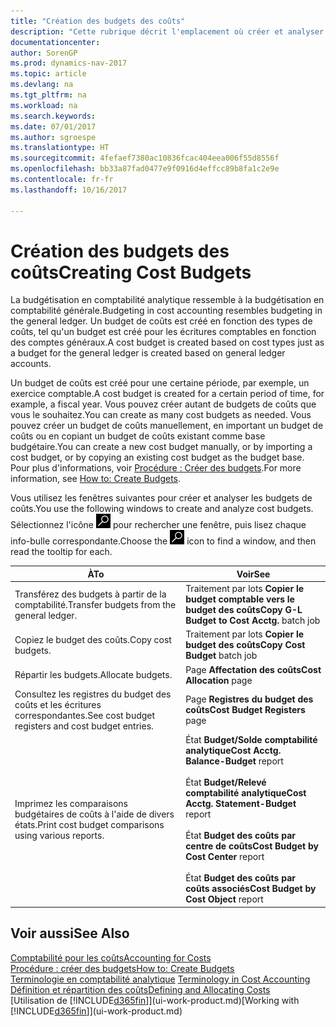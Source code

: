 ```yaml
---
title: "Création des budgets des coûts"
description: "Cette rubrique décrit l'emplacement où créer et analyser les budgets des coûts."
documentationcenter: 
author: SorenGP
ms.prod: dynamics-nav-2017
ms.topic: article
ms.devlang: na
ms.tgt_pltfrm: na
ms.workload: na
ms.search.keywords: 
ms.date: 07/01/2017
ms.author: sgroespe
ms.translationtype: HT
ms.sourcegitcommit: 4fefaef7380ac10836fcac404eea006f55d8556f
ms.openlocfilehash: bb33a87fad0477e9f0916d4effcc89b8fa1c2e9e
ms.contentlocale: fr-fr
ms.lasthandoff: 10/16/2017

---
```

# <a name="creating-cost-budgets"></a><span data-ttu-id="35c3a-103">Création des budgets des coûts</span><span class="sxs-lookup"><span data-stu-id="35c3a-103">Creating Cost Budgets</span></span>
<span data-ttu-id="35c3a-104">La budgétisation en comptabilité analytique ressemble à la budgétisation en comptabilité générale.</span><span class="sxs-lookup"><span data-stu-id="35c3a-104">Budgeting in cost accounting resembles budgeting in the general ledger.</span></span> <span data-ttu-id="35c3a-105">Un budget de coûts est créé en fonction des types de coûts, tel qu'un budget est créé pour les écritures comptables en fonction des comptes généraux.</span><span class="sxs-lookup"><span data-stu-id="35c3a-105">A cost budget is created based on cost types just as a budget for the general ledger is created based on general ledger accounts.</span></span>  

<span data-ttu-id="35c3a-106">Un budget de coûts est créé pour une certaine période, par exemple, un exercice comptable.</span><span class="sxs-lookup"><span data-stu-id="35c3a-106">A cost budget is created for a certain period of time, for example, a fiscal year.</span></span> <span data-ttu-id="35c3a-107">Vous pouvez créer autant de budgets de coûts que vous le souhaitez.</span><span class="sxs-lookup"><span data-stu-id="35c3a-107">You can create as many cost budgets as needed.</span></span> <span data-ttu-id="35c3a-108">Vous pouvez créer un budget de coûts manuellement, en important un budget de coûts ou en copiant un budget de coûts existant comme base budgétaire.</span><span class="sxs-lookup"><span data-stu-id="35c3a-108">You can create a new cost budget manually, or by importing a cost budget, or by copying an existing cost budget as the budget base.</span></span> <span data-ttu-id="35c3a-109">Pour plus d'informations, voir [Procédure : Créer des budgets](finance-how-create-budgets.md).</span><span class="sxs-lookup"><span data-stu-id="35c3a-109">For more information, see [How to: Create Budgets](finance-how-create-budgets.md).</span></span>

<span data-ttu-id="35c3a-110">Vous utilisez les fenêtres suivantes pour créer et analyser les budgets de coûts.</span><span class="sxs-lookup"><span data-stu-id="35c3a-110">You use the following windows to create and analyze cost budgets.</span></span> <span data-ttu-id="35c3a-111">Sélectionnez l'icône ![Page ou état pour la recherche](media/ui-search/search_small.png "Page ou état pour la recherche") pour rechercher une fenêtre, puis lisez chaque info-bulle correspondante.</span><span class="sxs-lookup"><span data-stu-id="35c3a-111">Choose the ![Search for Page or Report](media/ui-search/search_small.png "Search for Page or Report icon") icon to find a window, and then read the tooltip for each.</span></span>

|<span data-ttu-id="35c3a-112">À</span><span class="sxs-lookup"><span data-stu-id="35c3a-112">To</span></span>|<span data-ttu-id="35c3a-113">Voir</span><span class="sxs-lookup"><span data-stu-id="35c3a-113">See</span></span>|  
|--------|---------|  
|<span data-ttu-id="35c3a-114">Transférez des budgets à partir de la comptabilité.</span><span class="sxs-lookup"><span data-stu-id="35c3a-114">Transfer budgets from the general ledger.</span></span>|<span data-ttu-id="35c3a-115">Traitement par lots **Copier le budget comptable vers le budget des coûts**</span><span class="sxs-lookup"><span data-stu-id="35c3a-115">**Copy G-L Budget to Cost Acctg.** batch job</span></span>|  
|<span data-ttu-id="35c3a-116">Copiez le budget des coûts.</span><span class="sxs-lookup"><span data-stu-id="35c3a-116">Copy cost budgets.</span></span>|<span data-ttu-id="35c3a-117">Traitement par lots **Copier le budget des coûts**</span><span class="sxs-lookup"><span data-stu-id="35c3a-117">**Copy Cost Budget** batch job</span></span>|  
|<span data-ttu-id="35c3a-118">Répartir les budgets.</span><span class="sxs-lookup"><span data-stu-id="35c3a-118">Allocate budgets.</span></span>|<span data-ttu-id="35c3a-119">Page **Affectation des coûts**</span><span class="sxs-lookup"><span data-stu-id="35c3a-119">**Cost Allocation** page</span></span>|  
|<span data-ttu-id="35c3a-120">Consultez les registres du budget des coûts et les écritures correspondantes.</span><span class="sxs-lookup"><span data-stu-id="35c3a-120">See cost budget registers and cost budget entries.</span></span>|<span data-ttu-id="35c3a-121">Page **Registres du budget des coûts**</span><span class="sxs-lookup"><span data-stu-id="35c3a-121">**Cost Budget Registers** page</span></span>|  
|<span data-ttu-id="35c3a-122">Imprimez les comparaisons budgétaires de coûts à l'aide de divers états.</span><span class="sxs-lookup"><span data-stu-id="35c3a-122">Print cost budget comparisons using various reports.</span></span>|<span data-ttu-id="35c3a-123">État **Budget/Solde comptabilité analytique**</span><span class="sxs-lookup"><span data-stu-id="35c3a-123">**Cost Acctg. Balance-Budget** report</span></span><br /><br /> <span data-ttu-id="35c3a-124">État **Budget/Relevé comptabilité analytique**</span><span class="sxs-lookup"><span data-stu-id="35c3a-124">**Cost Acctg. Statement-Budget** report</span></span><br /><br /> <span data-ttu-id="35c3a-125">État **Budget des coûts par centre de coûts**</span><span class="sxs-lookup"><span data-stu-id="35c3a-125">**Cost Budget by Cost Center** report</span></span><br /><br /> <span data-ttu-id="35c3a-126">État **Budget des coûts par coûts associés**</span><span class="sxs-lookup"><span data-stu-id="35c3a-126">**Cost Budget by Cost Object** report</span></span>|  

## <a name="see-also"></a><span data-ttu-id="35c3a-127">Voir aussi</span><span class="sxs-lookup"><span data-stu-id="35c3a-127">See Also</span></span>  
[<span data-ttu-id="35c3a-128">Comptabilité pour les coûts</span><span class="sxs-lookup"><span data-stu-id="35c3a-128">Accounting for Costs</span></span>](finance-manage-cost-accounting.md)  
[<span data-ttu-id="35c3a-129">Procédure : créer des budgets</span><span class="sxs-lookup"><span data-stu-id="35c3a-129">How to: Create Budgets</span></span>](finance-how-create-budgets.md)  
<span data-ttu-id="35c3a-130">[Terminologie en comptabilité analytique](finance-terminology-in-cost-accounting.md) </span><span class="sxs-lookup"><span data-stu-id="35c3a-130">[Terminology in Cost Accounting](finance-terminology-in-cost-accounting.md) </span></span>  
[<span data-ttu-id="35c3a-131">Définition et répartition des coûts</span><span class="sxs-lookup"><span data-stu-id="35c3a-131">Defining and Allocating Costs</span></span>](finance-define-and-allocate-costs.md)  
<span data-ttu-id="35c3a-132">[Utilisation de [!INCLUDE[d365fin](includes/d365fin_md.md)]](ui-work-product.md)</span><span class="sxs-lookup"><span data-stu-id="35c3a-132">[Working with [!INCLUDE[d365fin](includes/d365fin_md.md)]](ui-work-product.md)</span></span>

